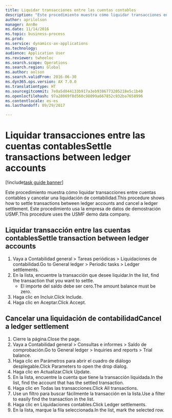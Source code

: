 ```yaml
--- 
title: Liquidar transacciones entre las cuentas contables
description: "Este procedimiento muestra cómo liquidar transacciones entre cuentas contables y cancelar una liquidación de contabilidad."
author: aprilolson
manager: AnnBe
ms.date: 11/14/2016
ms.topic: business-process
ms.prod: 
ms.service: dynamics-ax-applications
ms.technology: 
audience: Application User
ms.reviewer: twheeloc
ms.search.scope: Operations
ms.search.region: Global
ms.author: aolson
ms.search.validFrom: 2016-06-30
ms.dyn365.ops.version: AX 7.0.0
ms.translationtype: HT
ms.sourcegitcommit: 7e0a5d044133b917a3eb9386773205218e5c1b40
ms.openlocfilehash: 97a28069f8d560c98099a667852c932ba7658996
ms.contentlocale: es-es
ms.lasthandoff: 09/29/2017

---
```

# <a name="settle-transactions-between-ledger-accounts"></a><span data-ttu-id="d7e36-103">Liquidar transacciones entre las cuentas contables</span><span class="sxs-lookup"><span data-stu-id="d7e36-103">Settle transactions between ledger accounts</span></span>

[!include[task guide banner](../../includes/task-guide-banner.md)]

<span data-ttu-id="d7e36-104">Este procedimiento muestra cómo liquidar transacciones entre cuentas contables y cancelar una liquidación de contabilidad.</span><span class="sxs-lookup"><span data-stu-id="d7e36-104">This procedure shows how to settle transactions between ledger accounts and cancel a ledger settlement.</span></span> <span data-ttu-id="d7e36-105">Este procedimiento usa la empresa de datos de demostración USMF.</span><span class="sxs-lookup"><span data-stu-id="d7e36-105">This procedure uses the USMF demo data company.</span></span>


## <a name="settle-transaction-between-ledger-accounts"></a><span data-ttu-id="d7e36-106">Liquidar transacción entre las cuentas contables</span><span class="sxs-lookup"><span data-stu-id="d7e36-106">Settle transaction between ledger accounts</span></span>
1. <span data-ttu-id="d7e36-107">Vaya a Contabilidad general > Tareas periódicas > Liquidaciones de contabilidad.</span><span class="sxs-lookup"><span data-stu-id="d7e36-107">Go to General ledger > Periodic tasks > Ledger settlements.</span></span>
2. <span data-ttu-id="d7e36-108">En la lista, encuentre la transacción que desee liquidar.</span><span class="sxs-lookup"><span data-stu-id="d7e36-108">In the list, find the transaction that you want to settle.</span></span>
    * <span data-ttu-id="d7e36-109">El importe del saldo debe ser cero.</span><span class="sxs-lookup"><span data-stu-id="d7e36-109">The amount balance must be zero.</span></span>  
3. <span data-ttu-id="d7e36-110">Haga clic en Incluir.</span><span class="sxs-lookup"><span data-stu-id="d7e36-110">Click Include.</span></span>
4. <span data-ttu-id="d7e36-111">Haga clic en Aceptar.</span><span class="sxs-lookup"><span data-stu-id="d7e36-111">Click Accept.</span></span>

## <a name="cancel-a-ledger-settlement"></a><span data-ttu-id="d7e36-112">Cancelar una liquidación de contabilidad</span><span class="sxs-lookup"><span data-stu-id="d7e36-112">Cancel a ledger settlement</span></span>
1. <span data-ttu-id="d7e36-113">Cierre la página.</span><span class="sxs-lookup"><span data-stu-id="d7e36-113">Close the page.</span></span>
2. <span data-ttu-id="d7e36-114">Vaya a Contabilidad general > Consultas e informes > Saldo de comprobación.</span><span class="sxs-lookup"><span data-stu-id="d7e36-114">Go to General ledger > Inquiries and reports > Trial balance.</span></span>
3. <span data-ttu-id="d7e36-115">Haga clic en Parámetros para abrir el cuadro de diálogo desplegable.</span><span class="sxs-lookup"><span data-stu-id="d7e36-115">Click Parameters to open the drop dialog.</span></span>
4. <span data-ttu-id="d7e36-116">Haga clic en Actualizar.</span><span class="sxs-lookup"><span data-stu-id="d7e36-116">Click Update.</span></span>
5. <span data-ttu-id="d7e36-117">En la lista, encuentre la cuenta que tiene la transacción liquidada.</span><span class="sxs-lookup"><span data-stu-id="d7e36-117">In the list, find the account that has the settled transaction.</span></span>
6. <span data-ttu-id="d7e36-118">Haga clic en Todas las transacciones.</span><span class="sxs-lookup"><span data-stu-id="d7e36-118">Click All transactions.</span></span>
7. <span data-ttu-id="d7e36-119">Use un filtro para buscar fácilmente la transacción en la lista.</span><span class="sxs-lookup"><span data-stu-id="d7e36-119">Use a filter to easily find the transaction in the list.</span></span>
8. <span data-ttu-id="d7e36-120">Haga clic en Liquidaciones contables.</span><span class="sxs-lookup"><span data-stu-id="d7e36-120">Click Ledger settlements.</span></span>
9. <span data-ttu-id="d7e36-121">En la lista, marque la fila seleccionada.</span><span class="sxs-lookup"><span data-stu-id="d7e36-121">In the list, mark the selected row.</span></span>


